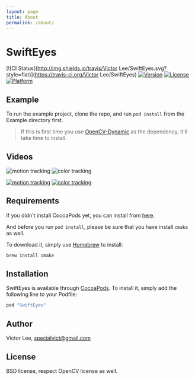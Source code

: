 ```yaml
---
layout: page
title: About
permalink: /about/
---
```


# SwiftEyes

[![CI Status](http://img.shields.io/travis/Victor Lee/SwiftEyes.svg?style=flat)](https://travis-ci.org/Victor Lee/SwiftEyes)
[![Version](https://img.shields.io/cocoapods/v/SwiftEyes.svg?style=flat)](http://cocoapods.org/pods/SwiftEyes)
[![License](https://img.shields.io/cocoapods/l/SwiftEyes.svg?style=flat)](http://cocoapods.org/pods/SwiftEyes)
[![Platform](https://img.shields.io/cocoapods/p/SwiftEyes.svg?style=flat)](http://cocoapods.org/pods/SwiftEyes)

## Example

To run the example project, clone the repo, and run `pod install` from the Example directory first.

> If this is first time you use [OpenCV-Dynamic](https://github.com/Legoless/OpenCV-Dynamic) as the dependency, it'll take time to install.


## Videos

![motion tracking](http://i.giphy.com/kLL70o7Y9Y5Fe.gif)
![color tracking](http://i.giphy.com/3o6YgbtjjTUor5YDyo.gif)

[![motion tracking](https://img.youtube.com/vi/i3xDONms4u4/0.jpg)](https://youtu.be/i3xDONms4u4)
[![color tracking](https://img.youtube.com/vi/EDMr6cGkV0Y/0.jpg)](https://youtu.be/EDMr6cGkV0Y)



## Requirements

If you didn't install CocoaPods yet, you can install from [here](https://cocoapods.org/).

And before you run `pod install`, please be sure that you have install `cmake` as well.

To download it, simply use [Homebrew](https://brew.sh/) to install:

```ruby
brew install cmake
```

## Installation

SwiftEyes is available through [CocoaPods](http://cocoapods.org). To install
it, simply add the following line to your Podfile:

```ruby
pod "SwiftEyes"
```

## Author

Victor Lee, specialvict@gmail.com

## License

BSD license, respect OpenCV license as well.
